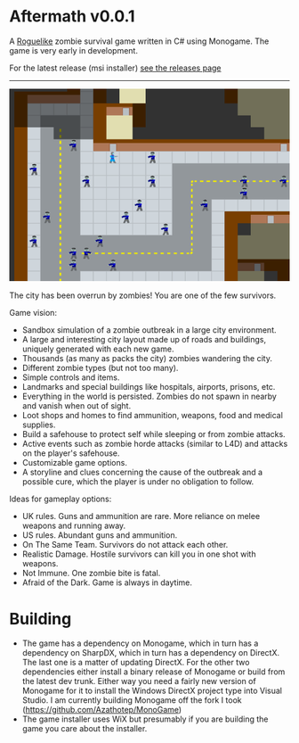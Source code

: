 Aftermath v0.0.1
============

A [Roguelike](http://roguebasin.roguelikedevelopment.org/index.php?title=Berlin_Interpretation) zombie survival game
written in C# using Monogame. The game is very early in development.

For the latest release (msi installer) [see the releases page](https://github.com/Azathotep/Aftermath/releases)

-----

![Screenshot](https://github.com/Azathotep/Aftermath/raw/master//Images/screenshot1.png)

The city has been overrun by zombies! You are one of the few survivors.

Game vision:

 - Sandbox simulation of a zombie outbreak in a large city environment.
 - A large and interesting city layout made up of roads and buildings, uniquely generated with each new game.
 - Thousands (as many as packs the city) zombies wandering the city.
 - Different zombie types (but not too many).
 - Simple controls and items.
 - Landmarks and special buildings like hospitals, airports, prisons, etc.
 - Everything in the world is persisted. Zombies do not spawn in nearby and vanish when out of sight.
 - Loot shops and homes to find ammunition, weapons, food and medical supplies.
 - Build a safehouse to protect self while sleeping or from zombie attacks.
 - Active events such as zombie horde attacks (similar to L4D) and attacks on the player's safehouse.
 - Customizable game options.
 - A storyline and clues concerning the cause of the outbreak and a possible cure, which the player is under no obligation to follow.

Ideas for gameplay options:
 - UK rules. Guns and ammunition are rare. More reliance on melee weapons and running away.
 - US rules. Abundant guns and ammunition.
 - On The Same Team. Survivors do not attack each other.
 - Realistic Damage. Hostile survivors can kill you in one shot with weapons.
 - Not Immune. One zombie bite is fatal.
 - Afraid of the Dark. Game is always in daytime.

Building
======

 - The game has a dependency on Monogame, which in turn has a dependency on SharpDX, which in turn has a dependency on DirectX. The last one is a matter of updating DirectX. For the other two dependencies either install a binary release of Monogame or build from the latest dev trunk. Either way you need a fairly new version of Monogame for it to install the Windows DirectX project type into Visual Studio. I am currently building Monogame off the fork I took (https://github.com/Azathotep/MonoGame)
 - The game installer uses WiX but presumably if you are building the game you care about the installer.
